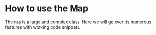 # How to use the Map

The `Map` is a large and complex class. Here we will go over its numerous features with working code snippets.
